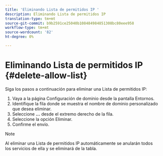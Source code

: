 ```yaml
---
title: 'Eliminando Lista de permitidos IP '
description: Eliminando Lista de permitidos IP
translation-type: tm+mt
source-git-commit: b9b2591ce25040b108484984851308bc80eee958
workflow-type: tm+mt
source-wordcount: '82'
ht-degree: 0%

---
```



# Eliminando Lista de permitidos IP {#delete-allow-list}

Siga los pasos a continuación para eliminar una Lista de permitidos IP:

1. Vaya a la página Configuración de dominio desde la pantalla Entornos.
1. Identifique la fila donde se muestra el nombre de dominio personalizado que desea eliminar.
1. Seleccione **...** desde el extremo derecho de la fila.
1. Seleccione la opción Eliminar.
1. Confirme el envío.

>[!NOTE]
>Al eliminar una Lista de permitidos IP automáticamente se anularán todos los servicios de ella y se eliminará de la tabla.

